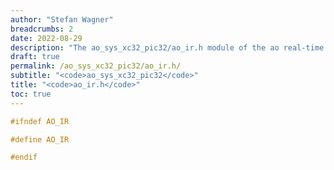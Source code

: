 ```yaml
---
author: "Stefan Wagner"
breadcrumbs: 2
date: 2022-08-29
description: "The ao_sys_xc32_pic32/ao_ir.h module of the ao real-time operating system."
draft: true
permalink: /ao_sys_xc32_pic32/ao_ir.h/ 
subtitle: "<code>ao_sys_xc32_pic32</code>"
title: "<code>ao_ir.h</code>"
toc: true
---
```


```c
#ifndef AO_IR

#define AO_IR

#endif

```

